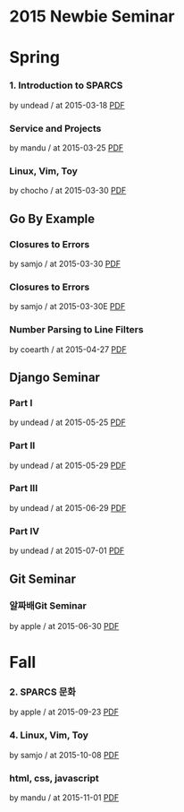 # 2015 Newbie Seminar

# Spring

### 1. Introduction to SPARCS

by undead / at 2015-03-18
[PDF](https://s3.ap-northeast-2.amazonaws.com/sparcs.home/seminars/undead-20150330-1.pdf)

### Service and Projects

by mandu / at 2015-03-25
[PDF](https://s3.ap-northeast-2.amazonaws.com/sparcs.home/seminars/mandu-20150406_1-0.pdf)

### Linux, Vim, Toy

by chocho / at 2015-03-30
[PDF](https://s3.ap-northeast-2.amazonaws.com/sparcs.home/seminars/chocho-20150330-0.pdf)

## Go By Example

### Closures to Errors

by samjo / at 2015-03-30
[PDF](https://s3.ap-northeast-2.amazonaws.com/sparcs.home/seminars/samjo-20150331-0.pptx)

### Closures to Errors

by samjo / at 2015-03-30E
[PDF](https://s3.ap-northeast-2.amazonaws.com/sparcs.home/seminars/samjo-20150331-0.pptx)

### Number Parsing to Line Filters

by coearth / at 2015-04-27
[PDF](https://s3.ap-northeast-2.amazonaws.com/sparcs.home/seminars/coearth-20150429-0.pptx)

## Django Seminar

### Part I

by undead / at 2015-05-25
[PDF](https://s3.ap-northeast-2.amazonaws.com/sparcs.home/seminars/undead-20150526-1.pdf)

### Part II

by undead / at 2015-05-29
[PDF](https://s3.ap-northeast-2.amazonaws.com/sparcs.home/seminars/undead-20150603-0.pdf)

### Part III

by undead / at 2015-06-29
[PDF](https://s3.ap-northeast-2.amazonaws.com/sparcs.home/seminars/undead-20150701-1.pdf)

### Part IV

by undead / at 2015-07-01
[PDF](https://s3.ap-northeast-2.amazonaws.com/sparcs.home/seminars/undead-20150701_1-1.pdf)

## Git Seminar

### 알짜배Git Seminar

by apple / at 2015-06-30
[PDF](https://s3.ap-northeast-2.amazonaws.com/sparcs.home/seminars/apple-20150630-0.pdf)

# Fall

### 2. SPARCS 문화

by apple / at 2015-09-23
[PDF](https://s3.ap-northeast-2.amazonaws.com/sparcs.home/seminars/apple-20150923-0.pdf)

### 4. Linux, Vim, Toy

by samjo / at 2015-10-08
[PDF](https://s3.ap-northeast-2.amazonaws.com/sparcs.home/seminars/samjo-20151009-0.pdf)

### html, css, javascript

by mandu / at 2015-11-01
[PDF](https://s3.ap-northeast-2.amazonaws.com/sparcs.home/seminars/mandu-20151101-0.pdf)
